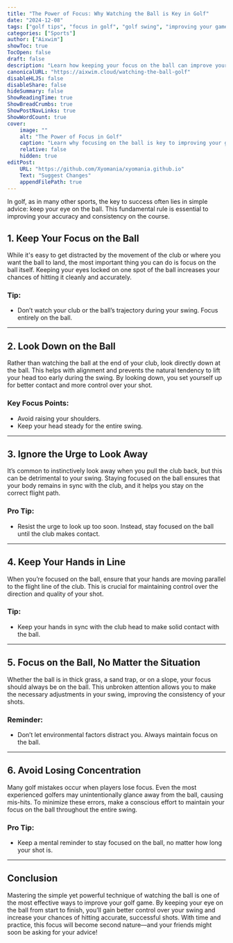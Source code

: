 ```yaml
---
title: "The Power of Focus: Why Watching the Ball is Key in Golf"
date: "2024-12-08"
tags: ["golf tips", "focus in golf", "golf swing", "improving your game", "golf accuracy"]
categories: ["Sports"]
author: ["Aixwim"]
showToc: true
TocOpen: false
draft: false
description: "Learn how keeping your focus on the ball can improve your golf game. Discover why watching the ball throughout your swing is essential for accuracy and success on the course."
canonicalURL: "https://aixwim.cloud/watching-the-ball-golf"
disableHLJS: false
disableShare: false
hideSummary: false
ShowReadingTime: true
ShowBreadCrumbs: true
ShowPostNavLinks: true
ShowWordCount: true
cover:
    image: ""
    alt: "The Power of Focus in Golf"
    caption: "Learn why focusing on the ball is key to improving your golf game"
    relative: false
    hidden: true
editPost:
    URL: "https://github.com/Xyomania/xyomania.github.io"
    Text: "Suggest Changes"
    appendFilePath: true
---
```


In golf, as in many other sports, the key to success often lies in simple advice: keep your eye on the ball. This fundamental rule is essential to improving your accuracy and consistency on the course.

<!--more-->

## 1. Keep Your Focus on the Ball

While it's easy to get distracted by the movement of the club or where you want the ball to land, the most important thing you can do is focus on the ball itself. Keeping your eyes locked on one spot of the ball increases your chances of hitting it cleanly and accurately.

### Tip:
- Don’t watch your club or the ball’s trajectory during your swing. Focus entirely on the ball.

---

## 2. Look Down on the Ball

Rather than watching the ball at the end of your club, look directly down at the ball. This helps with alignment and prevents the natural tendency to lift your head too early during the swing. By looking down, you set yourself up for better contact and more control over your shot.

### Key Focus Points:
- Avoid raising your shoulders.
- Keep your head steady for the entire swing.

---

## 3. Ignore the Urge to Look Away

It’s common to instinctively look away when you pull the club back, but this can be detrimental to your swing. Staying focused on the ball ensures that your body remains in sync with the club, and it helps you stay on the correct flight path.

### Pro Tip:
- Resist the urge to look up too soon. Instead, stay focused on the ball until the club makes contact.

---

## 4. Keep Your Hands in Line

When you’re focused on the ball, ensure that your hands are moving parallel to the flight line of the club. This is crucial for maintaining control over the direction and quality of your shot.

### Tip:
- Keep your hands in sync with the club head to make solid contact with the ball.

---

## 5. Focus on the Ball, No Matter the Situation

Whether the ball is in thick grass, a sand trap, or on a slope, your focus should always be on the ball. This unbroken attention allows you to make the necessary adjustments in your swing, improving the consistency of your shots.

### Reminder:
- Don’t let environmental factors distract you. Always maintain focus on the ball.

---

## 6. Avoid Losing Concentration

Many golf mistakes occur when players lose focus. Even the most experienced golfers may unintentionally glance away from the ball, causing mis-hits. To minimize these errors, make a conscious effort to maintain your focus on the ball throughout the entire swing.

### Pro Tip:
- Keep a mental reminder to stay focused on the ball, no matter how long your shot is.

---

## Conclusion

Mastering the simple yet powerful technique of watching the ball is one of the most effective ways to improve your golf game. By keeping your eye on the ball from start to finish, you’ll gain better control over your swing and increase your chances of hitting accurate, successful shots. With time and practice, this focus will become second nature—and your friends might soon be asking for your advice!
